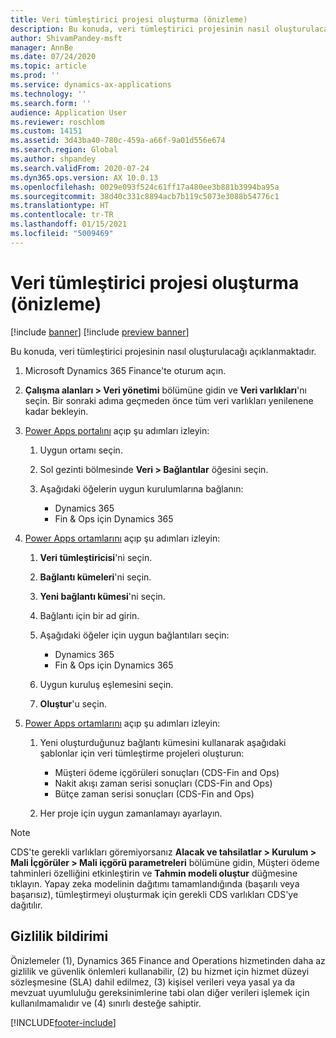 ```yaml
---
title: Veri tümleştirici projesi oluşturma (önizleme)
description: Bu konuda, veri tümleştirici projesinin nasıl oluşturulacağı açıklanmaktadır.
author: ShivamPandey-msft
manager: AnnBe
ms.date: 07/24/2020
ms.topic: article
ms.prod: ''
ms.service: dynamics-ax-applications
ms.technology: ''
ms.search.form: ''
audience: Application User
ms.reviewer: roschlom
ms.custom: 14151
ms.assetid: 3d43ba40-780c-459a-a66f-9a01d556e674
ms.search.region: Global
ms.author: shpandey
ms.search.validFrom: 2020-07-24
ms.dyn365.ops.version: AX 10.0.13
ms.openlocfilehash: 0029e093f524c61ff17a480ee3b881b3994ba95a
ms.sourcegitcommit: 38d40c331c8894acb7b119c5073e3088b54776c1
ms.translationtype: HT
ms.contentlocale: tr-TR
ms.lasthandoff: 01/15/2021
ms.locfileid: "5009469"
---
```

# <a name="create-a-data-integrator-project-preview"></a>Veri tümleştirici projesi oluşturma (önizleme)

[!include [banner](../includes/banner.md)]
[!include [preview banner](../includes/preview-banner.md)]

Bu konuda, veri tümleştirici projesinin nasıl oluşturulacağı açıklanmaktadır.

1. Microsoft Dynamics 365 Finance'te oturum açın.
2. **Çalışma alanları \> Veri yönetimi** bölümüne gidin ve **Veri varlıkları**'nı seçin. Bir sonraki adıma geçmeden önce tüm veri varlıkları yenilenene kadar bekleyin.
3. [Power Apps portalını](https://make.powerapps.com/) açıp şu adımları izleyin:

    1. Uygun ortamı seçin.
    2. Sol gezinti bölmesinde **Veri \> Bağlantılar** öğesini seçin.
    3. Aşağıdaki öğelerin uygun kurulumlarına bağlanın:

        - Dynamics 365
        - Fin & Ops için Dynamics 365

4. [Power Apps ortamlarını](https://admin.powerapps.com/environments) açıp şu adımları izleyin:

    1. **Veri tümleştiricisi**'ni seçin.
    2. **Bağlantı kümeleri**'ni seçin.
    3. **Yeni bağlantı kümesi**'ni seçin.
    4. Bağlantı için bir ad girin.
    5. Aşağıdaki öğeler için uygun bağlantıları seçin:

        - Dynamics 365
        - Fin & Ops için Dynamics 365

    6. Uygun kuruluş eşlemesini seçin.
    7. **Oluştur**'u seçin.

5. [Power Apps ortamlarını](https://admin.powerapps.com/environments) açıp şu adımları izleyin:  

    1. Yeni oluşturduğunuz bağlantı kümesini kullanarak aşağıdaki şablonlar için veri tümleştirme projeleri oluşturun:

        - Müşteri ödeme içgörüleri sonuçları (CDS-Fin and Ops)
        - Nakit akışı zaman serisi sonuçları (CDS-Fin and Ops)
        - Bütçe zaman serisi sonuçları (CDS-Fin and Ops)

    2. Her proje için uygun zamanlamayı ayarlayın.

> [!NOTE]
> CDS'te gerekli varlıkları göremiyorsanız **Alacak ve tahsilatlar > Kurulum > Mali İçgörüler > Mali içgörü parametreleri** bölümüne gidin, Müşteri ödeme tahminleri özelliğini etkinleştirin ve **Tahmin modeli oluştur** düğmesine tıklayın. Yapay zeka modelinin dağıtımı tamamlandığında (başarılı veya başarısız), tümleştirmeyi oluşturmak için gerekli CDS varlıkları CDS'ye dağıtılır.

## <a name="privacy-notice"></a>Gizlilik bildirimi

Önizlemeler (1), Dynamics 365 Finance and Operations hizmetinden daha az gizlilik ve güvenlik önlemleri kullanabilir, (2) bu hizmet için hizmet düzeyi sözleşmesine (SLA) dahil edilmez, (3) kişisel verileri veya yasal ya da mevzuat uyumluluğu gereksinimlerine tabi olan diğer verileri işlemek için kullanılmamalıdır ve (4) sınırlı desteğe sahiptir.


[!INCLUDE[footer-include](../../includes/footer-banner.md)]